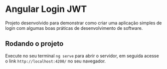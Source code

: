# Angular Login JWT

Projeto desenvolvido para demonstrar como criar uma aplicação simples de login com algumas boas práticas de desenvolvimento de software.

## Rodando o projeto

Execute no seu terminal `ng serve` para abrir o servidor, em seguida acesse o link `http://localhost:4200/` no seu navegador.

